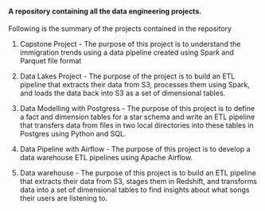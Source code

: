 #### A repository containing all the data engineering projects.

Following is the summary of the projects contained in the repository

1. Capstone Project - The purpose of this project is to understand the immigration trends using a data pipeline created
using Spark and Parquet file format
 
2. Data Lakes Project - The purpose of the project is to build an ETL pipeline that extracts their data from S3, 
processes them using Spark, and loads the data back into S3 as a set of dimensional tables.

3. Data Modelling with Postgress - The purpose of this project is to define a fact and dimension tables for a star 
schema and write an ETL pipeline that transfers data from files in two local directories into these tables in Postgres using Python and SQL. 

4. Data Pipeline with Airflow - The purpose of this project is to develop a data warehouse ETL pipelines using Apache 
Airflow.

5. Data warehouse - The purpose of this project is to build an ETL pipeline that extracts their data from S3, stages them
in Redshift, and transforms data into a set of dimensional tables to find insights about what songs their users are listening to.






